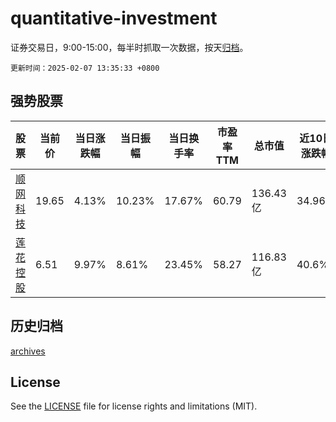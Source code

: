 # quantitative-investment

证券交易日，9:00-15:00，每半时抓取一次数据，按天[归档](archives)。

`更新时间：2025-02-07 13:35:33 +0800`

## 强势股票

|股票|当前价|当日涨跌幅|当日振幅|当日换手率|市盈率TTM|总市值|近10日涨跌幅|
|----|----|----|----|----|----|----|----|
|[顺网科技](https://xueqiu.com/S/SZ300113)|19.65|4.13%|10.23%|17.67%|60.79|136.43亿|34.96%|
|[莲花控股](https://xueqiu.com/S/SH600186)|6.51|9.97%|8.61%|23.45%|58.27|116.83亿|40.6%|

## 历史归档

[archives](archives)

## License

See the [LICENSE](LICENSE) file for license rights and limitations (MIT).